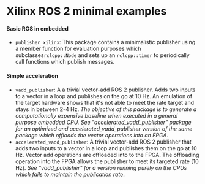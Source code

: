 # Xilinx ROS 2 minimal examples

#### Basic ROS in embedded
- `publisher_xilinx`: This package contains a minimalistic publisher using a member function for evaluation purposes which subclasses`rclcpp::Node` and sets up an `rclcpp::timer` to periodically call functions which publish messages.

#### Simple acceleration
- `vadd_publisher`: A a trivial vector-add ROS 2 publisher. Adds two inputs to a vector in a loop and publishes on the go at 10 Hz. An emulation of the target hardware shows that it's not able to meet the rate target and stays in between 2-4 Hz. *The objective of this package is to generate a computationally expensive baseline when executed in a general purpose embedded CPU. See "accelerated_vadd_publisher" package for an optimized and accelerated_vadd_publisher version of the same package which offloads the vector operations into an FPGA*.
- `accelerated_vadd_publisher`: A trivial vector-add ROS 2 publisher that adds two inputs to a vector in a loop and publishes them on the go at 10 Hz. Vector add operations are offloaded into to the FPGA. The offloading operation into the FPGA allows the publisher to meet its targeted rate (10 Hz). *See "vadd_publisher" for a version running purely on the CPUs which fails to maintain the publication rate*.